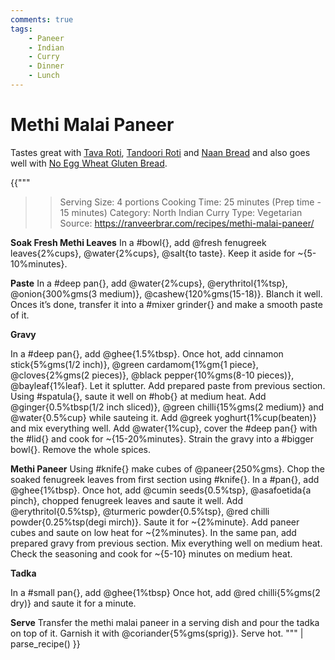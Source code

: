 ```yaml
---
comments: true
tags:
    - Paneer
    - Indian
    - Curry
    - Dinner
    - Lunch
---
```


# Methi Malai Paneer

Tastes great with [Tava Roti](../Breads/recipe_1_tava_roti.md), [Tandoori Roti](../Breads/recipe_3_tandoori_roti.md) and [Naan Bread](../Breads/recipe_4_naan_bread.md) and also goes well with [No Egg Wheat Gluten Bread](../Breads/recipe_2_wheat_gluten_bread.md).

{{"""
>> Serving Size: 4 portions
>> Cooking Time: 25 minutes (Prep time - 15 minutes)
>> Category: North Indian Curry
>> Type: Vegetarian
>> Source: https://ranveerbrar.com/recipes/methi-malai-paneer/

**Soak Fresh Methi Leaves**
In a #bowl{}, add @fresh fenugreek leaves{2%cups}, @water{2%cups}, @salt{to taste}.
Keep it aside for ~{5-10%minutes}.

**Paste**
In a #deep pan{}, add @water{2%cups}, @erythritol{1%tsp}, @onion{300%gms(3 medium)}, @cashew{120%gms(15-18)}.
Blanch it well.
Onces it’s done, transfer it into a #mixer grinder{} and make a smooth paste of it.

**Gravy**

In a #deep pan{}, add @ghee{1.5%tbsp}. 
Once hot, add cinnamon stick{5%gms(1/2 inch)}, @green cardamom{1%gm{1 piece}, @cloves{2%gms(2 pieces)}, @black pepper{10%gms(8-10 pieces)}, @bayleaf{1%leaf}.
Let it splutter.
Add prepared paste from previous section.
Using #spatula{}, saute it well on #hob{} at medium heat.
Add @ginger{0.5%tbsp(1/2 inch sliced)}, @green chilli{15%gms(2 medium)} and @water{0.5%cup} while sauteing it.
Add @greek yoghurt{1%cup(beaten)} and mix everything well.
Add @water{1%cup}, cover the #deep pan{} with the #lid{} and cook for ~{15-20%minutes}.
Strain the gravy into a #bigger bowl{}. 
Remove the whole spices.

**Methi Paneer**
Using #knife{} make cubes of @paneer{250%gms}.
Chop the soaked fenugreek leaves from first section using #knife{}.
In a #pan{}, add @ghee{1%tbsp}.
Once hot, add @cumin seeds{0.5%tsp}, @asafoetida{a pinch}, chopped fenugreek leaves and saute it well.
Add @erythritol{0.5%tsp}, @turmeric powder{0.5%tsp}, @red chilli powder{0.25%tsp(degi mirch)}.
Saute it for ~{2%minute}.
Add paneer cubes and saute on low heat for ~{2%minutes}.
In the same pan, add prepared gravy from previous section.
Mix everything well on medium heat.
Check the seasoning and cook for ~{5-10} minutes on medium heat.

**Tadka**

In a #small pan{}, add @ghee{1%tbsp}
Once hot, add @red chilli{5%gms(2 dry)} and saute it for a minute.

**Serve**
Transfer the methi malai paneer in a serving dish and pour the tadka on top of it.
Garnish it with @coriander{5%gms(sprig)}.
Serve hot.
""" | parse_recipe() }}